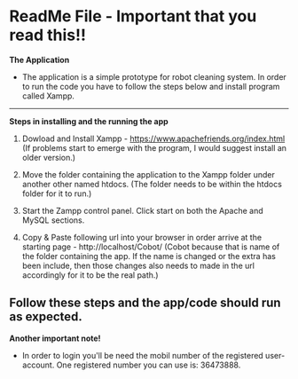 # ReadMe File - Important that you read this!!
**The Application**
- The application is a simple prototype for robot cleaning system. In order to run the code you have to follow the steps below and install program called Xampp.
---
**Steps in installing and the running the app**
1) Dowload and Install Xampp - https://www.apachefriends.org/index.html
(If problems start to emerge with the program, I would suggest install an older version.)

2) Move the folder containing the application to the Xampp folder under another other named htdocs.
(The folder needs to be within the htdocs folder for it to run.)

3) Start the Zampp control panel. Click start on both the Apache and MySQL sections.

4) Copy & Paste following url into your browser in order arrive at the starting page - http://localhost/Cobot/
(Cobot because that is name of the folder containing the app. If the name is changed or the extra has been include, then those changes also needs to made in the url accordingly for it to be the real path.)

Follow these steps and the app/code should run as expected.
---
**Another important note!**
- In order to login you'll be need the mobil number of the registered user-account. One registered number you can use is: 36473888.